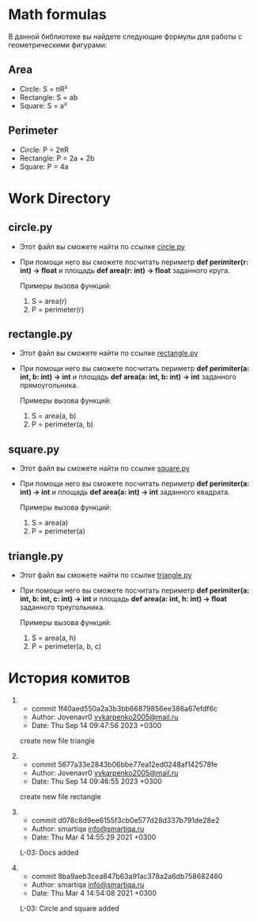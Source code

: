 # Math formulas
В данной библиотеке вы найдете следующие формулы для работы с геометрическими фигурами:
## Area
- Circle: S = πR²
- Rectangle: S = ab
- Square: S = a²

## Perimeter
- Circle: P = 2πR
- Rectangle: P = 2a + 2b
- Square: P = 4a

# Work Directory
## circle.py
- Этот файл вы сможете найти по ссылке [circle.py](https://github.com/Jovenavr0/geometric_lib/blob/main/circle.py)
- При помощи него вы сможете посчитать периметр **def perimiter(r: int) -> float** и площадь **def area(r: int) -> float** заданного круга.


    Примеры вызова функций:

    1. S = area(r)
    2. P = perimeter(r)

## rectangle.py
- Этот файл вы сможете найти по ссылке [rectangle.py](https://github.com/Jovenavr0/geometric_lib/blob/main/rectangle.py)
- При помощи него вы сможете посчитать периметр **def perimiter(a: int, b: int) -> int** и площадь **def area(a: int, b: int) -> int** заданного прямоугольника.


    Примеры вызова функций:

    1. S = area(a, b)
    2. P = perimeter(a, b)

## square.py
- Этот файл вы сможете найти по ссылке [square.py](https://github.com/Jovenavr0/geometric_lib/blob/main/square.py)
- При помощи него вы сможете посчитать периметр **def perimiter(a: int) -> int** и площадь **def area(a: int) -> int** заданного квадрата.


    Примеры вызова функций:

    1. S = area(a)
    2. P = perimeter(a)

## triangle.py
- Этот файл вы сможете найти по ссылке [triangle.py](https://github.com/Jovenavr0/geometric_lib/blob/main/triangle.py)
- При помощи него вы сможете посчитать периметр **def perimiter(a: int, b: int, c: int) -> int** и площадь **def area(a: int, h: int) -> float** заданного треугольника.


    Примеры вызова функций:

    1. S = area(a, h)
    2. P = perimeter(a, b, c)

# История комитов

1. - commit 1f40aed550a2a3b3bb66879856ee386a67efdf6c
   - Author: Jovenavr0 <vvkarpenko2005@mail.ru>
   - Date:   Thu Sep 14 09:47:56 2023 +0300

  
    create new file triangle

2. - commit 5677a33e2843b06bbe77ea12ed0248af142578fe
   - Author: Jovenavr0 <vvkarpenko2005@mail.ru>
   - Date:   Thu Sep 14 09:46:55 2023 +0300

    
    create new file rectangle

3. - commit d078c8d9ee6155f3cb0e577d28d337b791de28e2 
   - Author: smartiqa <info@smartiqa.ru>
   - Date:   Thu Mar 4 14:55:29 2021 +0300


    L-03: Docs added

4. - commit 8ba9aeb3cea847b63a91ac378a2a6db758682460
   - Author: smartiqa <info@smartiqa.ru>
   - Date:   Thu Mar 4 14:54:08 2021 +0300

   
    L-03: Circle and square added




